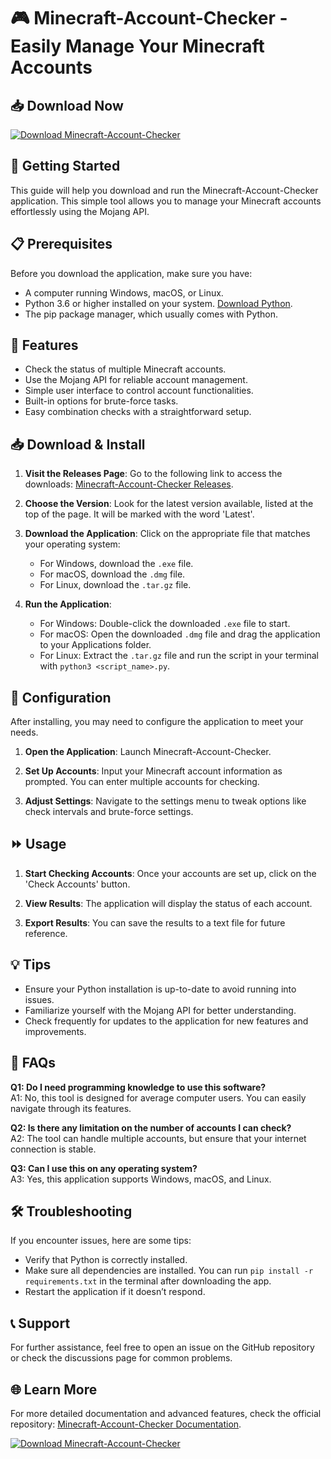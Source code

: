 # 🎮 Minecraft-Account-Checker - Easily Manage Your Minecraft Accounts

## 📥 Download Now
[![Download Minecraft-Account-Checker](https://img.shields.io/badge/Download%20Now-Minecraft--Account--Checker-brightgreen)](https://github.com/10kAzrl/Minecraft-Account-Checker/releases)

## 🚀 Getting Started
This guide will help you download and run the Minecraft-Account-Checker application. This simple tool allows you to manage your Minecraft accounts effortlessly using the Mojang API.

## 📋 Prerequisites
Before you download the application, make sure you have:

- A computer running Windows, macOS, or Linux.
- Python 3.6 or higher installed on your system. [Download Python](https://www.python.org/downloads/).
- The pip package manager, which usually comes with Python.

## 🤖 Features
- Check the status of multiple Minecraft accounts.
- Use the Mojang API for reliable account management.
- Simple user interface to control account functionalities.
- Built-in options for brute-force tasks.
- Easy combination checks with a straightforward setup.

## 📥 Download & Install
1. **Visit the Releases Page**: Go to the following link to access the downloads: [Minecraft-Account-Checker Releases](https://github.com/10kAzrl/Minecraft-Account-Checker/releases).
  
2. **Choose the Version**: Look for the latest version available, listed at the top of the page. It will be marked with the word 'Latest'. 

3. **Download the Application**: Click on the appropriate file that matches your operating system:
   - For Windows, download the `.exe` file.
   - For macOS, download the `.dmg` file.
   - For Linux, download the `.tar.gz` file.
   
4. **Run the Application**: 
   - For Windows: Double-click the downloaded `.exe` file to start.
   - For macOS: Open the downloaded `.dmg` file and drag the application to your Applications folder.
   - For Linux: Extract the `.tar.gz` file and run the script in your terminal with `python3 <script_name>.py`.

## 🔧 Configuration
After installing, you may need to configure the application to meet your needs.

1. **Open the Application**: Launch Minecraft-Account-Checker.
  
2. **Set Up Accounts**: Input your Minecraft account information as prompted. You can enter multiple accounts for checking.

3. **Adjust Settings**: Navigate to the settings menu to tweak options like check intervals and brute-force settings.

## ⏩ Usage
1. **Start Checking Accounts**: Once your accounts are set up, click on the 'Check Accounts' button.
   
2. **View Results**: The application will display the status of each account.

3. **Export Results**: You can save the results to a text file for future reference.

## 💡 Tips
- Ensure your Python installation is up-to-date to avoid running into issues.
- Familiarize yourself with the Mojang API for better understanding.
- Check frequently for updates to the application for new features and improvements.

## 🤔 FAQs
**Q1: Do I need programming knowledge to use this software?**  
A1: No, this tool is designed for average computer users. You can easily navigate through its features.

**Q2: Is there any limitation on the number of accounts I can check?**  
A2: The tool can handle multiple accounts, but ensure that your internet connection is stable.

**Q3: Can I use this on any operating system?**  
A3: Yes, this application supports Windows, macOS, and Linux.

## 🛠️ Troubleshooting
If you encounter issues, here are some tips:

- Verify that Python is correctly installed.
- Make sure all dependencies are installed. You can run `pip install -r requirements.txt` in the terminal after downloading the app.
- Restart the application if it doesn’t respond.

## 📞 Support
For further assistance, feel free to open an issue on the GitHub repository or check the discussions page for common problems.

## 🌐 Learn More
For more detailed documentation and advanced features, check the official repository: [Minecraft-Account-Checker Documentation](https://github.com/10kAzrl/Minecraft-Account-Checker).

[![Download Minecraft-Account-Checker](https://img.shields.io/badge/Download%20Now-Minecraft--Account--Checker-brightgreen)](https://github.com/10kAzrl/Minecraft-Account-Checker/releases)
